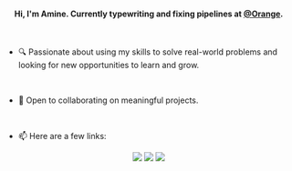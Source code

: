 <h4 align="center">Hi, I'm Amine. Currently typewriting and fixing pipelines at <a href="https://www.orange.com/">@Orange</a>.</h4>

<br>

* 🔍 Passionate about using my skills to solve real-world problems and looking for new opportunities to learn and grow.

<br>

* 🤝 Open to collaborating on meaningful projects.

<br>

* 📫 Here are a few links:

<div align="center">
  
  [<img src="https://img.shields.io/badge/github-%2312100E.svg?&style=for-the-badge&logo=github&logoColor=white&color=black" />](https://github.com/aminenaim)
  [<img src="https://img.shields.io/badge/gitlab-%2312100E.svg?&style=for-the-badge&logo=gitlab&logoColor=white&color=9b51e0" />](https://gitlab.com/aminenaim)
  [<img src="https://img.shields.io/badge/linkedin-%230077B5.svg?&style=for-the-badge&logo=linkedin&logoColor=white" />](https://www.linkedin.com/in/aminenaim/)

</div>
